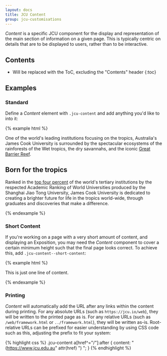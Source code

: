 ```yaml
---
layout: docs
title: JCU Content
group: jcu-customisations
---
```


*Content* is a specific JCU component for the display and representation of
the main section of information on a given page.  This is typically centric on
details that are to be displayed to users, rather than to be interactive.

## Contents

* Will be replaced with the ToC, excluding the "Contents" header
{:toc}


## Examples

### Standard

Define a *Content* element with `.jcu-content` and add anything you'd like to into
it:

{% example html %}
<div class="jcu-content">
  <p class="lead text-primary">
    One of the world's leading institutions focusing on the tropics,
    Australia's James Cook University is surrounded by the spectacular ecosystems of
    the rainforests of the Wet tropics, the dry savannahs, and the iconic <a
    href="#">Great Barrier Reef</a>.
  </p>
  <h2>Born for the tropics</h2>
  <p>
    Ranked in the <a href="https://www.jcu.edu.au/world-rankings">top four
    percent</a> of the world's tertiary institutions by the respected Academic
    Ranking of World Universities produced by the Shanghai Jiao Tong University,
    James Cook University is dedicated to creating a brighter future for life in the
    tropics world-wide, through graduates and discoveries that make a
    difference.
  </p>
</div>
{% endexample %}

### Short Content

If you're working on a page with a very short amount of content, and displaying
an Exposition, you may need the *Content* component to cover a certain minimum
height such that the final page looks correct.  To achieve this, add
`.jcu-content--short-content`:

{% example html %}
<div class="jcu-content jcu-content--short-content">
  <p>This is just one line of content.</p>
</div>
{% endexample %}

### Printing

*Content* will automatically add the URL after any links within the content during
printing.  For any absolute URLs (such as `https://jcu.io/web`), they will be
written to the printed page as is.  For any relative URLs (such as
`/web/framework.html` or `../framework.html`), they will be written as-is.
Root-relative URLs can be prefixed for easier understanding by using CSS code
such as this, adjusting the prefix to fit your system:

{% highlight css %}
.jcu-content a[href^="/"]:after {
  content: " (https://www.jcu.edu.au" attr(href) ") ";
}
{% endhighlight %}

